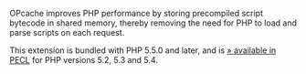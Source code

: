 OPcache improves PHP performance by storing precompiled script bytecode
in shared memory, thereby removing the need for PHP to load and parse
scripts on each request.

This extension is bundled with PHP 5.5.0 and later, and is
<a href="https://pecl.php.net/package/ZendOpcache" class="link external">» available in PECL</a>
for PHP versions 5.2, 5.3 and 5.4.
